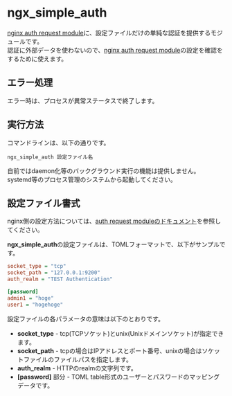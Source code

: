 # ngx\_simple\_auth

[nginx auth request module](http://nginx.org/en/docs/http/ngx_http_auth_request_module.html)に、設定ファイルだけの単純な認証を提供するモジュールです。  
認証に外部データを使わないので、[nginx auth request module](http://nginx.org/en/docs/http/ngx_http_auth_request_module.html)の設定を確認をするために使えます。

## エラー処理

エラー時は、プロセスが異常ステータスで終了します。 

## 実行方法

コマンドラインは、以下の通りです。

```
ngx_simple_auth 設定ファイル名
```

自前ではdaemon化等のバックグラウンド実行の機能は提供しません。  
systemd等のプロセス管理のシステムから起動してください。

## 設定ファイル書式

nginx側の設定方法については、[auth request moduleのドキュメント](http://nginx.org/en/docs/http/ngx_http_auth_request_module.html)を参照してください。

**ngx\_simple\_auth**の設定ファイルは、TOMLフォーマットで、以下がサンプルです。

```ini
socket_type = "tcp"
socket_path = "127.0.0.1:9200"
auth_realm = "TEST Authentication"

[password]
admin1 = "hoge"
user1 = "hogehoge"
```

設定ファイルの各パラメータの意味は以下のとおりです。

* **socket\_type** - tcp(TCPソケット)とunix(Unixドメインソケット)が指定できます。
* **socket\_path** - tcpの場合はIPアドレスとポート番号、unixの場合はソケットファイルのファイルパスを指定します。
* **auth\_realm** - HTTPのrealmの文字列です。
* **[password]** 部分 - TOML table形式のユーザーとパスワードのマッピングデータです。

